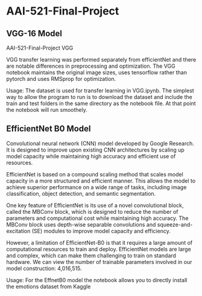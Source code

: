 # AAI-521-Final-Project
## VGG-16 Model
AAI-521-Final-Project VGG

VGG transfer learning was performed separately from efficientNet and there are notable differences in preprocessing and optimization. The VGG notebook maintains the original image sizes, uses tensorflow rather than pytorch and uses RMSprop for optimization.

Usage: The dataset is used for transfer learning in VGG.ipynb. The simplest way to allow the program to run is to download the dataset and include the train and test folders in the same directory as the notebook file. At that point the notebook will run smoothely.

## EfficientNet B0 Model
Convolutional neural network (CNN) model developed by Google Research. It is designed to improve upon existing CNN architectures by scaling up model capacity while maintaining high accuracy and efficient use of resources.

EfficientNet is based on a compound scaling method that scales model capacity in a more structured and efficient manner. This allows the model to achieve superior performance on a wide range of tasks, including image classification, object detection, and semantic segmentation.

One key feature of EfficientNet is its use of a novel convolutional block, called the MBConv block, which is designed to reduce the number of parameters and computational cost while maintaining high accuracy. The MBConv block uses depth-wise separable convolutions and squeeze-and-excitation (SE) modules to improve model capacity and efficiency. 

However, a limitation of EfficientNet-B0 is that it requires a large amount of computational resources to train and deploy. EfficientNet models are large and complex, which can make them challenging to train on standard hardware. We can view the number of trainable parameters involved in our model construction: 4,016,515.  

Usage: For the EffnetB0 model the notebook allows you to directly install the emotions dataset from Kaggle
